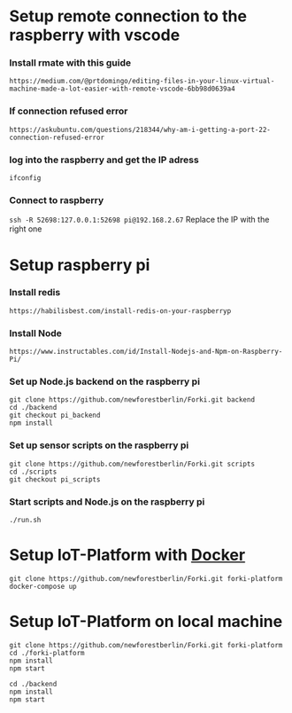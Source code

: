 # Setup remote connection to the raspberry with vscode
### Install rmate with this guide
`https://medium.com/@prtdomingo/editing-files-in-your-linux-virtual-machine-made-a-lot-easier-with-remote-vscode-6bb98d0639a4`

### If connection refused error
`https://askubuntu.com/questions/218344/why-am-i-getting-a-port-22-connection-refused-error`

### log into the raspberry and get the IP adress
`ifconfig`

### Connect to raspberry
`ssh -R 52698:127.0.0.1:52698 pi@192.168.2.67`
Replace the IP with the right one

# Setup raspberry pi
### Install redis
`https://habilisbest.com/install-redis-on-your-raspberryp`

### Install Node
`https://www.instructables.com/id/Install-Nodejs-and-Npm-on-Raspberry-Pi/`

### Set up Node.js backend on the raspberry pi
```
git clone https://github.com/newforestberlin/Forki.git backend
cd ./backend
git checkout pi_backend
npm install
```

### Set up sensor scripts on the raspberry pi
```
git clone https://github.com/newforestberlin/Forki.git scripts 
cd ./scripts 
git checkout pi_scripts
```

### Start scripts and Node.js on the raspberry pi
`./run.sh`

# Setup IoT-Platform with [Docker](https://hub.docker.com/editions/community/docker-ce-desktop-mac)
```
git clone https://github.com/newforestberlin/Forki.git forki-platform 
docker-compose up
```

# Setup IoT-Platform on local machine
```
git clone https://github.com/newforestberlin/Forki.git forki-platform 
cd ./forki-platform
npm install
npm start

cd ./backend
npm install
npm start
```